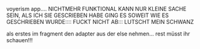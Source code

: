 voyerism app.... NICHTMEHR FUNKTIONAL KANN NUR KLEINE SACHE SEIN, ALS ICH SIE GESCRIEBEN HABE GING ES SOWEIT WIE ES GESCHRIEBEN WURDE:::: FUCKT NICHT AB::: LUTSCHT MEIN SCHWANZ



als erstes im fragment den adapter aus der else nehmen... rest müsst ihr schauen!!!
